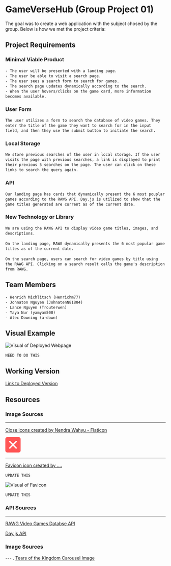 # GameVerseHub (Group Project 01)

The goal was to create a web application with the subject chosed by the group. Below is how we met the project criteria:

## Project Requirements

  ### Minimal Viable Product
    - The user will be presented with a landing page.
    - The user be able to visit a search page.
    - The user sees a search form to search for games.
    - The search page updates dynamically according to the search.
    - When the user hovers/clicks on the game card, more information becomes available.

  ### User Form
    The user utilizes a form to search the database of video games. They enter the title of the game they want to search for in the input field, and then they use the submit button to initiate the search.

  ### Local Storage
    We store previous searches of the user in local storage. If the user visits the page with previous searches, a link is displayed to print their previous 5 searches on the page. The user can click on these links to search the query again.

  ### API
    Our landing page has cards that dynamically present the 6 most pouplar games according to the RAWG API. Day.js is utilized to show that the game titles generated are current as of the current date.

  ### New Technology or Library
    We are using the RAWG API to display video game titles, images, and descriptions. 
    
    On the landing page, RAWG dynamically presents the 6 most popular game titles as of the current date. 
      
    On the search page, users can search for video games by title using the RAWG API. Clicking on a search result calls the game's description from RAWG.

## Team Members
    - Henrich Michlitsch (Henrichm77)
    - Johnaton Nguyen (JohnatenN81804)
    - Lance Nguyen (Trouterwen)
    - Yaya Nur (yamyam500)
    - Alec Downing (a-down)

## Visual Example

![Visual of Deployed Webpage](./assets/visual.png)

    NEED TO DO THIS

## Working Version

[Link to Deployed Version](https://a-down.github.io/GameVerseHub/)

## Resources

### Image Sources
---
  [Close icons created by Nendra Wahyu - Flaticon](https://www.flaticon.com/free-icons/close)

  ![Visual of Close Icon](./assets/images/close-icon.png)

  ---
  [Favicon icon created by ....](https://www.google.com)

    UPDATE THIS

  ![Visual of Favicon](./)
  
    UPDATE THIS

### API Sources
---
  [RAWG Video Games Databse API](https://rawg.io/apidocs)


  [Day.js API](https://day.js.org/)

### Image Sources
--- .
  [Tears of the Kingdom Carousel Image](https://images.nintendolife.com/880243a8baed2/switch-tloz-totk-artwork-01.large.jpg)
  
